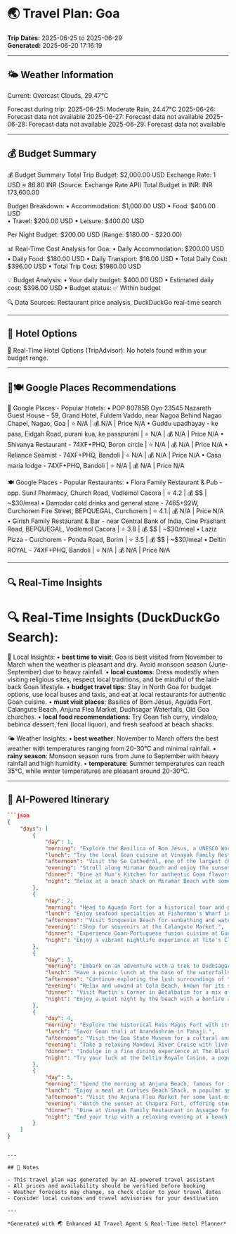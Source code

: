 # 🌏 Travel Plan: Goa

**Trip Dates:** 2025-06-25 to 2025-06-29  
**Generated:** 2025-06-20 17:16:19

---

## 🌤️ Weather Information

Current: Overcast Clouds, 29.47°C

Forecast during trip:
2025-06-25: Moderate Rain, 24.47°C
2025-06-26: Forecast data not available
2025-06-27: Forecast data not available
2025-06-28: Forecast data not available
2025-06-29: Forecast data not available


---

## 💰 Budget Summary

💰 Budget Summary
Total Trip Budget: $2,000.00 USD
Exchange Rate: 1 USD ≈ 86.80 INR (Source: Exchange Rate API)
Total Budget in INR: INR 173,600.00

Budget Breakdown:
• Accommodation: $1,000.00 USD
• Food: $400.00 USD  
• Travel: $200.00 USD
• Leisure: $400.00 USD

Per Night Budget: $200.00 USD (Range: $180.00 - $220.00)

📊 Real-Time Cost Analysis for Goa:
• Daily Accommodation: $200.00 USD
• Daily Food: $180.00 USD
• Daily Transport: $16.00 USD
• Total Daily Cost: $396.00 USD
• Total Trip Cost: $1980.00 USD

💡 Budget Analysis:
• Your daily budget: $400.00 USD
• Estimated daily cost: $396.00 USD
• Budget status: ✅ Within budget

🔍 Data Sources: Restaurant price analysis, DuckDuckGo real-time search

---

## 🏨 Hotel Options

🏨 Real-Time Hotel Options (TripAdvisor):
No hotels found within your budget range.


---

## 🏨🍽️ Google Places Recommendations

🏨 Google Places - Popular Hotels:
• POP 80785B Oyo 23545 Nazareth Guest House - 59, Grand Hotel, Fuldem Vaddo, near Nagoa Behind Nagao Chapel, Nagao, Goa | ⭐ N/A | 💰 N/A | Price N/A
• Guddu upadhayay - ke pass, Eidgah Road, purani kua, ke passpurani | ⭐ N/A | 💰 N/A | Price N/A
• Shivanya Restaurant - 74XF+PHQ, Boron circle | ⭐ N/A | 💰 N/A | Price N/A
• Reliance Seamist - 74XF+PHQ, Bandoli | ⭐ N/A | 💰 N/A | Price N/A
• Casa maria lodge - 74XF+PHQ, Bandoli | ⭐ N/A | 💰 N/A | Price N/A

🍽️ Google Places - Popular Restaurants:
• Flora Family Restaurant & Pub - opp. Sunil Pharmacy, Church Road, Vodlemol Cacora | ⭐ 4.2 | 💰 $$ | ~$30/meal
• Damodar cold drinks and general store - 7465+92W, Curchorem Fire Street, BEPQUEGAL, Curchorem | ⭐ 4.1 | 💰 N/A | Price N/A
• Girish Family Restaurant & Bar - near Central Bank of India, Cine Prashant Road, BEPQUEGAL, Vodlemol Cacora | ⭐ 3.8 | 💰 $$ | ~$30/meal
• Laziz Pizza - Curchorem - Ponda Road, Borim | ⭐ 3.5 | 💰 $$ | ~$30/meal
• Deltin ROYAL - 74XF+PHQ, Bandoli | ⭐ N/A | 💰 N/A | Price N/A


---

## 🔍 Real-Time Insights

🔍 Real-Time Insights (DuckDuckGo Search):
==================================================

📍 Local Insights:
• **best time to visit**: Goa is best visited from November to March when the weather is pleasant and dry. Avoid monsoon season (June-September) due to heavy rainfall.
• **local customs**: Dress modestly when visiting religious sites, respect local traditions, and be mindful of the laid-back Goan lifestyle.
• **budget travel tips**: Stay in North Goa for budget options, use local buses and taxis, and eat at local restaurants for authentic Goan cuisine.
• **must visit places**: Basilica of Bom Jesus, Aguada Fort, Calangute Beach, Anjuna Flea Market, Dudhsagar Waterfalls, Old Goa churches.
• **local food recommendations**: Try Goan fish curry, vindaloo, bebinca dessert, feni (local liquor), and fresh seafood at beach shacks.

🌤️ Weather Insights:
• **best weather**: November to March offers the best weather with temperatures ranging from 20-30°C and minimal rainfall.
• **rainy season**: Monsoon season runs from June to September with heavy rainfall and high humidity.
• **temperature**: Summer temperatures can reach 35°C, while winter temperatures are pleasant around 20-30°C.



---

## 📖 AI-Powered Itinerary

```json
```json
{
    "days": [
        {
            "day": 1,
            "morning": "Explore the Basilica of Bom Jesus, a UNESCO World Heritage Site known for its baroque architecture.",
            "lunch": "Try the local Goan cuisine at Vinayak Family Restaurant in Old Goa.",
            "afternoon": "Visit the Se Cathedral, one of the largest churches in Asia.",
            "evening": "Stroll along Miramar Beach and enjoy the sunset.",
            "dinner": "Dine at Mum's Kitchen for authentic Goan flavors.",
            "night": "Relax at a beach shack on Miramar Beach with some live music."
        },
        {
            "day": 2,
            "morning": "Head to Aguada Fort for a historical tour and panoramic views of the Arabian Sea.",
            "lunch": "Enjoy seafood specialties at Fisherman's Wharf in Cavelossim.",
            "afternoon": "Visit Sinquerim Beach for sunbathing and water sports like parasailing.",
            "evening": "Shop for souvenirs at the Calangute Market.",
            "dinner": "Experience Goan-Portuguese fusion cuisine at Gunpowder in Assagao.",
            "night": "Enjoy a vibrant nightlife experience at Tito's Club in Baga."
        },
        {
            "day": 3,
            "morning": "Embark on an adventure with a trek to Dudhsagar Waterfalls.",
            "lunch": "Have a picnic lunch at the base of the waterfalls.",
            "afternoon": "Continue exploring the lush surroundings of the Bhagwan Mahavir Wildlife Sanctuary.",
            "evening": "Relax and unwind at Cola Beach, known for its scenic beauty.",
            "dinner": "Visit Martin's Corner in Betalbatim for a mix of Goan and Indian cuisine.",
            "night": "Enjoy a quiet night by the beach with a bonfire at Palolem Beach."
        },
        {
            "day": 4,
            "morning": "Explore the historical Reis Magos Fort with its captivating river views.",
            "lunch": "Savor Goan thali at Anandashram in Panaji.",
            "afternoon": "Visit the Goa State Museum for a cultural and historical insight into the region.",
            "evening": "Take a relaxing Mandovi River Cruise with live Goan music and dance performances.",
            "dinner": "Indulge in a fine dining experience at The Black Sheep Bistro in Panaji.",
            "night": "Try your luck at the Deltin Royale Casino, a popular floating casino in Goa."
        },
        {
            "day": 5,
            "morning": "Spend the morning at Anjuna Beach, famous for its vibrant atmosphere and watersports.",
            "lunch": "Enjoy a meal at Curlies Beach Shack, a popular spot at Anjuna Beach.",
            "afternoon": "Visit the Anjuna Flea Market for some last-minute shopping and local crafts.",
            "evening": "Watch the sunset at Chapora Fort, offering stunning views of the coastline.",
            "dinner": "Dine at Vinayak Family Restaurant in Assagao for traditional Goan dishes.",
            "night": "End your trip with a relaxing evening at a beach party in Anjuna."
        }
    ]
}
```
```

---

## 📝 Notes

- This travel plan was generated by an AI-powered travel assistant
- All prices and availability should be verified before booking
- Weather forecasts may change, so check closer to your travel dates
- Consider local customs and travel advisories for your destination

---

*Generated with 🌏 Enhanced AI Travel Agent & Real-Time Hotel Planner*
